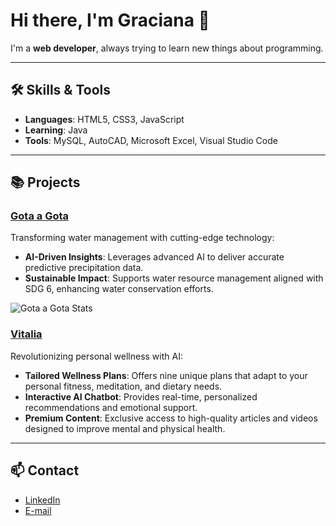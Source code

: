 # Hi there, I'm Graciana 👋

I'm a **web developer**, always trying to learn new things about programming.

---

## 🛠 Skills & Tools
- **Languages**: HTML5, CSS3, JavaScript
- **Learning**: Java
- **Tools**: MySQL, AutoCAD, Microsoft Excel, Visual Studio Code

---

## 📚 Projects

### [Gota a Gota](https://github.com/gracimarch/gota-a-gota)
Transforming water management with cutting-edge technology:
- **AI-Driven Insights**: Leverages advanced AI to deliver accurate predictive precipitation data.
- **Sustainable Impact**: Supports water resource management aligned with SDG 6, enhancing water conservation efforts.

![Gota a Gota Stats](https://github.com/gracimarch/gracimarch/assets/136918669/4610f062-45d3-4939-a522-935a86dc4bcc)

### [Vitalia](https://github.com/gracimarch/Vitalia)
Revolutionizing personal wellness with AI:
- **Tailored Wellness Plans**: Offers nine unique plans that adapt to your personal fitness, meditation, and dietary needs.
- **Interactive AI Chatbot**: Provides real-time, personalized recommendations and emotional support.
- **Premium Content**: Exclusive access to high-quality articles and videos designed to improve mental and physical health.

---

## 📫 Contact
- [LinkedIn](https://www.linkedin.com/in/gracimarch/)
- [E-mail](mailto:gracianamarch1@gmail.com)
